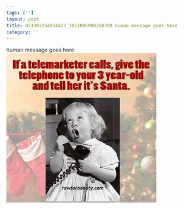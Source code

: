 ```yaml
---
tags: ['']
layout: post
title: 451303254914427_1051096908268389 human message goes here
category: ''
---
```

human message goes here
![451303254914427_1051096908268389](/uploads/2015-11-21-451303254914427_1051096908268389-human-message-goes-here.jpg)
